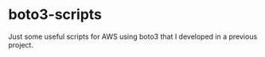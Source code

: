 # boto3-scripts
Just some useful scripts for AWS using boto3 that I developed in a previous project.

